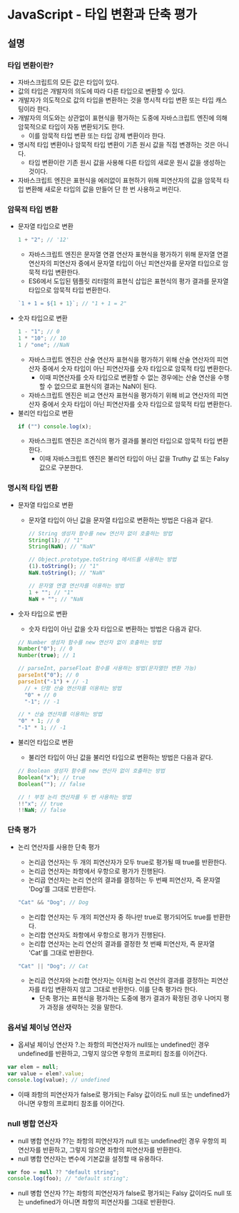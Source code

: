 # JavaScript - 타입 변환과 단축 평가

## 설명

### 타입 변환이란?

- 자바스크립트의 모든 값은 타입이 있다.
- 값의 타입은 개발자의 의도에 따라 다른 타입으로 변환할 수 있다.
- 개발자가 의도적으로 값의 타입을 변환하는 것을 명시적 타입 변환 또는 타입 캐스팅이라 한다.
- 개발자의 의도와는 상관없이 표현식을 평가하는 도중에 자바스크립트 엔진에 의해 암묵적으로 타입이 자동 변환되기도 한다.
  - 이를 암묵적 타입 변환 또는 타입 강제 변환이라 한다.
- 명시적 타입 변환이나 암묵적 타입 변환이 기존 원시 값을 직접 변경하는 것은 아니다.
  - 타입 변환이란 기존 원시 값을 사용해 다른 타입의 새로운 원시 값을 생성하는 것이다.
- 자바스크립트 엔진은 표현식을 에러없이 표현하기 위해 피연산자의 값을 암묵적 타입 변환해 새로운 타입의 값을 만들어 단 한 번 사용하고 버린다.

### 암묵적 타입 변환

- 문자열 타입으로 변환
  ```js
  1 + "2"; // '12'
  ```
  - 자바스크립트 엔진은 문자열 연결 연산자 표현식을 평가하기 위해 문자열 연결 연산자의 피연산자 중에서 문자열 타입이 아닌 피연산자를 문자열 타입으로 암묵적 타입 변환한다.
  - ES6에서 도입된 템플릿 리터럴의 표현식 삽입은 표현식의 평가 결과를 문자열 타입으로 암묵적 타입 변환한다.
  ```js
  `1 + 1 = ${1 + 1}`; // "1 + 1 = 2"
  ```
- 숫자 타입으로 변환
  ```js
  1 - "1"; // 0
  1 * "10"; // 10
  1 / "one"; //NaN
  ```
  - 자바스크립트 엔진은 산술 연산자 표현식을 평가하기 위해 산술 연산자의 피연산자 중에서 숫자 타입이 아닌 피연산자를 숫자 타입으로 암묵적 타입 변환한다.
    - 이때 피연산자를 숫자 타입으로 변환할 수 없는 경우에는 산술 연산을 수행할 수 없으므로 표현식의 결과는 NaN이 된다.
  - 자바스크립트 엔진은 비교 연산자 표현식을 평가하기 위해 비교 연산자의 피연산자 중에서 숫자 타입이 아닌 피연산자를 숫자 타입으로 암묵적 타입 변환한다.
- 불리언 타입으로 변환
  ```js
  if ("") console.log(x);
  ```
  - 자바스크립트 엔진은 조건식의 평가 결과를 불리언 타입으로 암묵적 타입 변환한다.
    - 이때 자바스크립트 엔진은 불리언 타입이 아닌 값을 Truthy 값 또는 Falsy 값으로 구분한다.

### 명시적 타입 변환

- 문자열 타입으로 변환

  - 문자열 타입이 아닌 값을 문자열 타입으로 변환하는 방법은 다음과 같다.

    ```js
    // String 생성자 함수를 new 연산자 없이 호출하는 방법
    String(1); // "1"
    String(NaN); // "NaN"

    // Object.prototype.toString 메서드를 사용하는 방법
    (1).toString(); // "1"
    NaN.toString(); // "NaN"

    // 문자열 연결 연산자를 이용하는 방법
    1 + ""; // "1"
    NaN + ""; // "NaN
    ```

- 숫자 타입으로 변환

  - 숫자 타입이 아닌 값을 숫자 타입으로 변환하는 방법은 다음과 같다.

  ```js
  // Number 생성자 함수를 new 연산자 없이 호출하는 방법
  Number("0"); // 0
  Number(true); // 1

  // parseInt, parseFloat 함수를 사용하는 방법(문자열만 변환 가능)
  parseInt("0"); // 0
  parseInt("-1") + // -1
    // + 단항 산술 연산자를 이용하는 방법
    "0" + // 0
    "-1"; // -1

  // * 산술 연산자를 이용하는 방법
  "0" * 1; // 0
  "-1" * 1; // -1
  ```

- 불리언 타입으로 변환

  - 불리언 타입이 아닌 값을 불리언 타입으로 변환하는 방법은 다음과 같다.

  ```js
  // Boolean 생성자 함수를 new 연산자 없이 호출하는 방법
  Boolean("x"); // true
  Boolean(""); // false

  // ! 부정 논리 연산자를 두 번 사용하는 방법
  !!"x"; // true
  !!NaN; // false
  ```

### 단축 평가

- 논리 연산자를 사용한 단축 평가

  - 논리곱 연산자는 두 개의 피연산자가 모두 true로 평가될 때 true를 반환한다.
  - 논리곱 연산자는 좌항에서 우항으로 평가가 진행된다.
  - 논리곱 연산자는 논리 연산의 결과를 결정하는 두 번째 피연산자, 즉 문자열 'Dog'를 그대로 반환한다.

  ```js
  "Cat" && "Dog"; // Dog
  ```

  - 논리합 연산자는 두 개의 피연산자 중 하나만 true로 평가되어도 true를 반환한다.
  - 논리합 연산자도 좌항에서 우항으로 평가가 진행된다.
  - 논리합 연산자는 논리 연산의 결과를 결정한 첫 번째 피연산자, 즉 문자열 'Cat'를 그대로 반환한다.

  ```js
  "Cat" || "Dog"; // Cat
  ```

  - 논리곱 연산자와 논리합 연산자는 이처럼 논리 연산의 결과를 결정하는 피연산자를 타입 변환하지 않고 그대로 반환한다. 이를 단축 평가라 한다.
    - 단축 평가는 표현식을 평가하는 도중에 평가 결과가 확정된 경우 나머지 평가 과정을 생략하는 것을 말한다.

### 옵셔널 체이닝 연산자

- 옵셔널 체이닝 연산자 ?.는 좌항의 피연산자가 null또는 undefined인 경우 undefined를 반환하고, 그렇지 않으면 우항의 프로퍼티 참조를 이어간다.

```js
var elem = null;
var value = elem?.value;
console.log(value); // undefined
```

- 이때 좌항의 피연산자가 false로 평가되는 Falsy 값이라도 null 또는 undefined가 아니면 우항의 프로퍼티 참조를 이어간다.

### null 병합 연산자

- null 병합 연산자 ??는 좌항의 피연산자가 null 또는 undefined인 경우 우항의 피연산자를 반환하고, 그렇지 않으면 좌항의 피연산자를 반환한다.
- null 병합 연산자는 변수에 기본값을 설정할 때 유용하다.

```js
var foo = null ?? "default string";
console.log(foo); // "default string";
```

- null 병합 연산자 ??는 좌항의 피연산자가 false로 평가되는 Falsy 값이라도 null 또는 undefined가 아니면 좌항의 피연산자를 그대로 반환한다.
